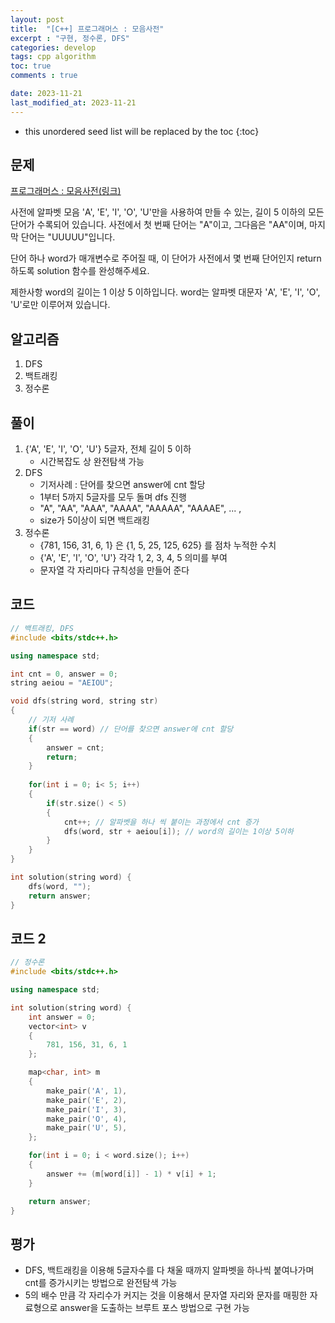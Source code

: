 ```yaml
---
layout: post
title:  "[C++] 프로그래머스 : 모음사전"
excerpt : "구현, 정수론, DFS"
categories: develop
tags: cpp algorithm
toc: true
comments : true

date: 2023-11-21
last_modified_at: 2023-11-21
---
```


* this unordered seed list will be replaced by the toc
{:toc}

## 문제 

[프로그래머스 : 모음사전(링크)](https://school.programmers.co.kr/learn/courses/30/lessons/84512)

사전에 알파벳 모음 'A', 'E', 'I', 'O', 'U'만을 사용하여 만들 수 있는, 길이 5 이하의 모든 단어가 수록되어 있습니다. 사전에서 첫 번째 단어는 "A"이고, 그다음은 "AA"이며, 마지막 단어는 "UUUUU"입니다.

단어 하나 word가 매개변수로 주어질 때, 이 단어가 사전에서 몇 번째 단어인지 return 하도록 solution 함수를 완성해주세요.

제한사항
word의 길이는 1 이상 5 이하입니다.
word는 알파벳 대문자 'A', 'E', 'I', 'O', 'U'로만 이루어져 있습니다.

## 알고리즘
  1. DFS
  2. 백트래킹
  3. 정수론

## 풀이
  1. {'A', 'E', 'I', 'O', 'U'} 5글자, 전체 길이 5 이하
     - 시간복잡도 상 완전탐색 가능
  2. DFS
     - 기저사례 : 단어를 찾으면 answer에 cnt 할당
     - 1부터 5까지 5글자를 모두 돌며 dfs 진행
     - "A", "AA", "AAA", "AAAA", "AAAAA", "AAAAE", ... ,
     - size가 5이상이 되면 백트래킹
  3. 정수론
     - {781, 156, 31, 6, 1} 은 {1, 5, 25, 125, 625} 를 점차 누적한 수치
     - {'A', 'E', 'I', 'O', 'U'} 각각 1, 2, 3, 4, 5 의미를 부여
     - 문자열 각 자리마다 규칙성을 만들어 준다
  
## 코드  
```cpp
// 백트래킹, DFS
#include <bits/stdc++.h>

using namespace std;

int cnt = 0, answer = 0;
string aeiou = "AEIOU";

void dfs(string word, string str)
{
    // 기저 사례
    if(str == word) // 단어를 찾으면 answer에 cnt 할당
    {
        answer = cnt;
        return;
    }
    
    for(int i = 0; i< 5; i++)
    {
        if(str.size() < 5)
        {
            cnt++; // 알파벳을 하나 씩 붙이는 과정에서 cnt 증가
            dfs(word, str + aeiou[i]); // word의 길이는 1이상 5이하
        }
    }
}

int solution(string word) {
    dfs(word, "");
    return answer;
}
```

## 코드 2
```cpp
// 정수론
#include <bits/stdc++.h>

using namespace std;

int solution(string word) {
    int answer = 0;
    vector<int> v
    {
        781, 156, 31, 6, 1
    };

    map<char, int> m
    {
        make_pair('A', 1),
        make_pair('E', 2),
        make_pair('I', 3),
        make_pair('O', 4),
        make_pair('U', 5),
    };

    for(int i = 0; i < word.size(); i++)
    {
        answer += (m[word[i]] - 1) * v[i] + 1;
    }

    return answer;
}
```

## 평가  
* DFS, 백트래킹을 이용해 5글자수를 다 채울 때까지 알파벳을 하나씩 붙여나가며 cnt를 증가시키는 방법으로 완전탐색 가능
* 5의 배수 만큼 각 자리수가 커지는 것을 이용해서 문자열 자리와 문자를 매핑한 자료형으로 answer을 도출하는 브루트 포스 방법으로 구현 가능